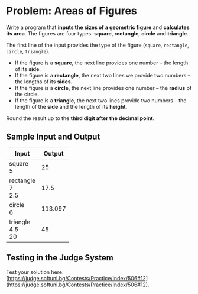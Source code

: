 # Problem: Areas of Figures

Write a program that **inputs the sizes of a geometric figure** and **calculates its area**. The figures are four types: **square**, **rectangle**, **circle** and **triangle**.

The first line of the input provides the type of the figure (`square`, `rectangle`, `circle`, `triangle`).
 * If the figure is a **square**, the next line provides one number – the length of its **side**.
 * If the figure is a **rectangle**, the next two lines we provide two numbers – the lengths of its **sides**.
 * If the figure is a **circle**, the next line provides one number – the **radius** of the circle.
 * If the figure is a **triangle**, the next two lines provide two numbers – the length of the **side** and the length of its **height**.

Round the result up to the **third digit after the decimal point**.

## Sample Input and Output

| Input | Output |
| --- | ---- |
| square<br>5 | 25 |
| rectangle<br>7<br>2.5 | 17.5 |
| circle<br>6 | 113.097 |
| triangle<br>4.5<br>20 | 45 |

## Testing in the Judge System

Test your solution here: [https://judge.softuni.bg/Contests/Practice/Index/506#12](https://judge.softuni.bg/Contests/Practice/Index/506#12).
